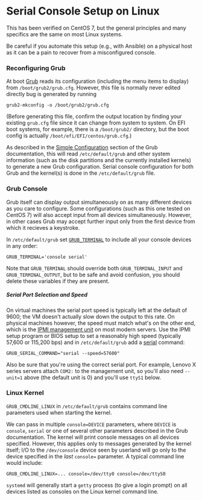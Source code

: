 Serial Console Setup on Linux
=============================

This has been verified on CentOS 7, but the general principles and
many specifics are the same on most Linux systems.

Be careful if you automate this setup (e.g., with Ansible) on a
physical host as it can be a pain to recover from a misconfigured
console.


### Reconfiguring Grub

At boot [Grub] reads its configuration (including the menu items to
display) from `/boot/grub2/grub.cfg`. However, this file is normally
never edited directly bug is generated by running

    grub2-mkconfig -o /boot/grub2/grub.cfg

(Before generating this file, confirm the output location by finding
your existing `grub.cfg` file since it can change from system to
system. On EFI boot systems, for example, there is a `/boot/grub2/`
directory, but the boot config is actually
`/boot/efi/EFI/centos/grub.cfg`.)

As described in the [Simple Configuration][sc] section of the Grub
documentation, this will read `/etc/default/grub` and other system
information (such as the disk partitions and the currently installed
kernels) to generate a new Grub configuration. Serial console
configuration for both Grub and the kernel(s) is done in the
`/etc/default/grub` file.

[Grub]: https://www.gnu.org/software/grub/manual/grub.html
[sc]: https://www.gnu.org/software/grub/manual/grub.html#Simple-configuration


### Grub Console

Grub itself can display output simultaneously on as many different
devices as you care to configure. Some configurations (such as this
one tested on CentOS 7) will also accept input from all devices
simultaneously. However, in other cases Grub may accept further input
only from the first device from which it recieves a keystroke.

In `/etc/default/grub` set [`GRUB_TERMINAL`][sc] to include all your
console devices in any order:

    GRUB_TERMINAL='console serial'

Note that `GRUB_TERMINAL` should override both `GRUB_TERMINAL_INPUT`
and `GRUB_TERMINAL_OUTPUT`, but to be safe and avoid confusion, you
should delete these variables if they are present.

##### Serial Port Selection and Speed

On virtual machines the serial port speed is typically left at the
default of 9600; the VM doesn't actually slow down the output to this
rate. On physical machines however, the speed must match what's on the
other end, which is the [IPMI management unit][IPMI] on most modern
servers. Use the IPMI setup program or BIOS setup to set a reasonably
high speed (typically 57,600 or 115,200 bps) and in
`/etc/default/grub` add a [serial] command:

    GRUB_SERIAL_COMMAND="serial --speed=57600"

Also be sure that you're using the correct serial port. For example,
Lenovo X series servers attach `COM2:` to the management unit, so
you'll also need `--unit=1` above (the default unit is 0) and you'll
use `ttyS1` below.

[serial]: https://www.gnu.org/software/grub/manual/grub.html#Serial-terminal
[IPMI]: https://en.wikipedia.org/wiki/Intelligent_Platform_Management_Interface


### Linux Kernel

`GRUB_CMDLINE_LINUX` in `/etc/default/grub` contains command line
parameters used when starting the kernel.

We can pass in multiple `console=DEVICE` parameters, where `DEVICE` is
`console`, `serial` or one of several other parameters described in
the Grub documentation. The kernel will print console messages on all
devices specified. However, this applies only to messages generated by
the kernel itself; I/O to the `/dev/console` device seen by userland
will go only to the device specified in the _last_ `console=`
parameter. A typical command line would include:

    GRUB_CMDLINE_LINUX=... console=/dev/tty0 console=/dev/ttyS0

`systemd` will generally start a `getty` process (to give a login
prompt) on all devices listed as consoles on the Linux kernel command
line.
